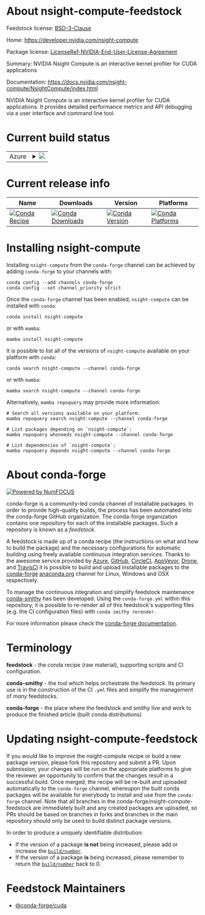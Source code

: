 About nsight-compute-feedstock
==============================

Feedstock license: [BSD-3-Clause](https://github.com/conda-forge/nsight-compute-feedstock/blob/main/LICENSE.txt)

Home: https://developer.nvidia.com/nsight-compute

Package license: [LicenseRef-NVIDIA-End-User-License-Agreement](https://docs.nvidia.com/cuda/eula/index.html)

Summary: NVIDIA Nsight Compute is an interactive kernel profiler for CUDA applications

Documentation: https://docs.nvidia.com/nsight-compute/NsightCompute/index.html

NVIDIA Nsight Compute is an interactive kernel profiler for CUDA
applications. It provides detailed performance metrics and API
debugging via a user interface and command line tool.


Current build status
====================


<table>
    
  <tr>
    <td>Azure</td>
    <td>
      <details>
        <summary>
          <a href="https://dev.azure.com/conda-forge/feedstock-builds/_build/latest?definitionId=19740&branchName=main">
            <img src="https://dev.azure.com/conda-forge/feedstock-builds/_apis/build/status/nsight-compute-feedstock?branchName=main">
          </a>
        </summary>
        <table>
          <thead><tr><th>Variant</th><th>Status</th></tr></thead>
          <tbody><tr>
              <td>linux_64</td>
              <td>
                <a href="https://dev.azure.com/conda-forge/feedstock-builds/_build/latest?definitionId=19740&branchName=main">
                  <img src="https://dev.azure.com/conda-forge/feedstock-builds/_apis/build/status/nsight-compute-feedstock?branchName=main&jobName=linux&configuration=linux%20linux_64_" alt="variant">
                </a>
              </td>
            </tr><tr>
              <td>linux_aarch64</td>
              <td>
                <a href="https://dev.azure.com/conda-forge/feedstock-builds/_build/latest?definitionId=19740&branchName=main">
                  <img src="https://dev.azure.com/conda-forge/feedstock-builds/_apis/build/status/nsight-compute-feedstock?branchName=main&jobName=linux&configuration=linux%20linux_aarch64_" alt="variant">
                </a>
              </td>
            </tr><tr>
              <td>linux_ppc64le</td>
              <td>
                <a href="https://dev.azure.com/conda-forge/feedstock-builds/_build/latest?definitionId=19740&branchName=main">
                  <img src="https://dev.azure.com/conda-forge/feedstock-builds/_apis/build/status/nsight-compute-feedstock?branchName=main&jobName=linux&configuration=linux%20linux_ppc64le_" alt="variant">
                </a>
              </td>
            </tr><tr>
              <td>win_64</td>
              <td>
                <a href="https://dev.azure.com/conda-forge/feedstock-builds/_build/latest?definitionId=19740&branchName=main">
                  <img src="https://dev.azure.com/conda-forge/feedstock-builds/_apis/build/status/nsight-compute-feedstock?branchName=main&jobName=win&configuration=win%20win_64_" alt="variant">
                </a>
              </td>
            </tr>
          </tbody>
        </table>
      </details>
    </td>
  </tr>
</table>

Current release info
====================

| Name | Downloads | Version | Platforms |
| --- | --- | --- | --- |
| [![Conda Recipe](https://img.shields.io/badge/recipe-nsight--compute-green.svg)](https://anaconda.org/conda-forge/nsight-compute) | [![Conda Downloads](https://img.shields.io/conda/dn/conda-forge/nsight-compute.svg)](https://anaconda.org/conda-forge/nsight-compute) | [![Conda Version](https://img.shields.io/conda/vn/conda-forge/nsight-compute.svg)](https://anaconda.org/conda-forge/nsight-compute) | [![Conda Platforms](https://img.shields.io/conda/pn/conda-forge/nsight-compute.svg)](https://anaconda.org/conda-forge/nsight-compute) |

Installing nsight-compute
=========================

Installing `nsight-compute` from the `conda-forge` channel can be achieved by adding `conda-forge` to your channels with:

```
conda config --add channels conda-forge
conda config --set channel_priority strict
```

Once the `conda-forge` channel has been enabled, `nsight-compute` can be installed with `conda`:

```
conda install nsight-compute
```

or with `mamba`:

```
mamba install nsight-compute
```

It is possible to list all of the versions of `nsight-compute` available on your platform with `conda`:

```
conda search nsight-compute --channel conda-forge
```

or with `mamba`:

```
mamba search nsight-compute --channel conda-forge
```

Alternatively, `mamba repoquery` may provide more information:

```
# Search all versions available on your platform:
mamba repoquery search nsight-compute --channel conda-forge

# List packages depending on `nsight-compute`:
mamba repoquery whoneeds nsight-compute --channel conda-forge

# List dependencies of `nsight-compute`:
mamba repoquery depends nsight-compute --channel conda-forge
```


About conda-forge
=================

[![Powered by
NumFOCUS](https://img.shields.io/badge/powered%20by-NumFOCUS-orange.svg?style=flat&colorA=E1523D&colorB=007D8A)](https://numfocus.org)

conda-forge is a community-led conda channel of installable packages.
In order to provide high-quality builds, the process has been automated into the
conda-forge GitHub organization. The conda-forge organization contains one repository
for each of the installable packages. Such a repository is known as a *feedstock*.

A feedstock is made up of a conda recipe (the instructions on what and how to build
the package) and the necessary configurations for automatic building using freely
available continuous integration services. Thanks to the awesome service provided by
[Azure](https://azure.microsoft.com/en-us/services/devops/), [GitHub](https://github.com/),
[CircleCI](https://circleci.com/), [AppVeyor](https://www.appveyor.com/),
[Drone](https://cloud.drone.io/welcome), and [TravisCI](https://travis-ci.com/)
it is possible to build and upload installable packages to the
[conda-forge](https://anaconda.org/conda-forge) [anaconda.org](https://anaconda.org/)
channel for Linux, Windows and OSX respectively.

To manage the continuous integration and simplify feedstock maintenance
[conda-smithy](https://github.com/conda-forge/conda-smithy) has been developed.
Using the ``conda-forge.yml`` within this repository, it is possible to re-render all of
this feedstock's supporting files (e.g. the CI configuration files) with ``conda smithy rerender``.

For more information please check the [conda-forge documentation](https://conda-forge.org/docs/).

Terminology
===========

**feedstock** - the conda recipe (raw material), supporting scripts and CI configuration.

**conda-smithy** - the tool which helps orchestrate the feedstock.
                   Its primary use is in the construction of the CI ``.yml`` files
                   and simplify the management of *many* feedstocks.

**conda-forge** - the place where the feedstock and smithy live and work to
                  produce the finished article (built conda distributions)


Updating nsight-compute-feedstock
=================================

If you would like to improve the nsight-compute recipe or build a new
package version, please fork this repository and submit a PR. Upon submission,
your changes will be run on the appropriate platforms to give the reviewer an
opportunity to confirm that the changes result in a successful build. Once
merged, the recipe will be re-built and uploaded automatically to the
`conda-forge` channel, whereupon the built conda packages will be available for
everybody to install and use from the `conda-forge` channel.
Note that all branches in the conda-forge/nsight-compute-feedstock are
immediately built and any created packages are uploaded, so PRs should be based
on branches in forks and branches in the main repository should only be used to
build distinct package versions.

In order to produce a uniquely identifiable distribution:
 * If the version of a package **is not** being increased, please add or increase
   the [``build/number``](https://docs.conda.io/projects/conda-build/en/latest/resources/define-metadata.html#build-number-and-string).
 * If the version of a package **is** being increased, please remember to return
   the [``build/number``](https://docs.conda.io/projects/conda-build/en/latest/resources/define-metadata.html#build-number-and-string)
   back to 0.

Feedstock Maintainers
=====================

* [@conda-forge/cuda](https://github.com/conda-forge/cuda/)


<!-- dummy commit to enable rerendering -->

